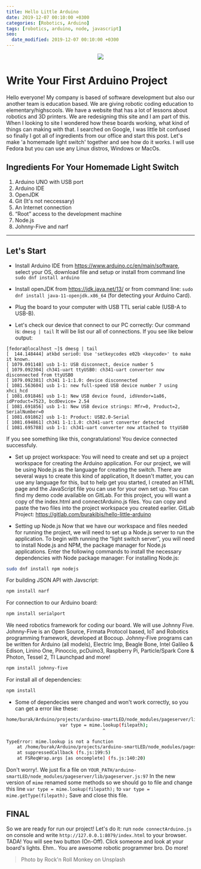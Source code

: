 ```yaml
---
title: Hello Little Arduino
date: 2019-12-07 00:10:00 +0300
categories: [Robotics, Arduino]
tags: [robotics, arduino, node, javascript]
seo:
  date_modified: 2019-12-07 00:10:00 +0300
---
```


<p align="center">
  <img src="https://images.unsplash.com/photo-1527430253228-e93688616381?ixlib=rb-1.2.1&ixid=eyJhcHBfaWQiOjEyMDd9&auto=format&fit=crop&w=2091&q=80">
</p>


# Write Your First Arduino Project
Hello everyone! My company is based of software development but also our another team is education based. We are giving robotic coding education to elementary/highscools. We have a website that has a lot of lessons about robotics  and 3D printers. We are redesigning this site and I am part of this. When I looking to site I wondered how these boards working, what kind of things can making with that. I searched on Google, I was little bit confused so finally I got all of ingredients from our office and start this post. Let's make 'a homemade light switch' together and see how do it works.
I will use Fedora but you can use any Linux distros, Windows or MacOs.

## Ingredients For Your Homemade Light Switch
1. Arduino UNO with USB port
2. Arduino IDE
3. OpenJDK
4. Git (It's not neccessary)
5. An Internet connection
6. “Root” access to the development machine
7. Node.js
8. Johnny-Five and narf


------------
## Let's Start

- Install Arduino IDE from https://www.arduino.cc/en/main/software, select your OS, download file and setup or install from command line `sudo dnf install arduino`

-  Install openJDK from https://jdk.java.net/13/ or from command line: `sudo dnf install java-11-openjdk.x86_64` (for detecting your Arduino Card).

- Plug the board to your computer with USB TTL serial cable (USB-A to USB-B).
- Let's check our device that connect to our PC correctly:
Our command is: `dmesg | tail` It will be list our all of connections. If you see like below output:

```
[fedora@localhost ~]$ dmesg | tail
[  144.148444] atkbd serio0: Use 'setkeycodes e02b <keycode>' to make it known.
[ 1079.091148] usb 1-1: USB disconnect, device number 5
[ 1079.092304] ch341-uart ttyUSB0: ch341-uart converter now disconnected from ttyUSB0
[ 1079.092381] ch341 1-1:1.0: device disconnected
[ 1081.563604] usb 1-1: new full-speed USB device number 7 using xhci_hcd
[ 1081.691846] usb 1-1: New USB device found, idVendor=1a86, idProduct=7523, bcdDevice= 2.54
[ 1081.691856] usb 1-1: New USB device strings: Mfr=0, Product=2, SerialNumber=0
[ 1081.691862] usb 1-1: Product: USB2.0-Serial
[ 1081.694861] ch341 1-1:1.0: ch341-uart converter detected
[ 1081.695788] usb 1-1: ch341-uart converter now attached to ttyUSB0
```
If you see something like this, congratulations! You device connected successfuly.

- Set up project workspace:
You will need to create and set up a project workspace for creating the Arduino application. For our project, we will be using Node.js as the language for creating the switch. There are several ways to create this kind of application, It doesn't matter, you can use any language for this, but to help get you started, I created an HTML page and the JavaScript file you can use for your own set up.
You can find my demo code available on GitLab. For this project, you will want a copy of the index.html and connectArduino.js files. You can copy and paste the two files into the project workspace you created earlier. 
GitLab Project: <a href="https://gitlab.com/burakibis/hello-little-arduino" target="_blank">https://gitlab.com/burakibis/hello-little-arduino</a>

- Setting up Node.js
Now that we have our workspace and files needed for running the project, we will need to set up a Node.js server to run the application. To begin with running the “light switch server”, you will need to install Node.js and NPM, the package manager for Node.js applications.
Enter the following commands to install the necessary dependencies with Node package manager:
For installing Node.js:

```bash
sudo dnf install npm nodejs
```
For building JSON API with Javscript:
```bash
npm install narf
```
For connection to our Arduino board:
```bash
npm install serialport
```
We need robotics framework for coding our board. We will use Johnny Five. Johnny-Five is an Open Source, Firmata Protocol based, IoT and Robotics programming framework, developed at Bocoup. Johnny-Five programs can be written for Arduino (all models), Electric Imp, Beagle Bone, Intel Galileo & Edison, Linino One, Pinoccio, pcDuino3, Raspberry Pi, Particle/Spark Core & Photon, Tessel 2, TI Launchpad and more!
```bash
npm install johnny-five
```
For install all of dependencies:
```bash
npm install
```

- Some of dependecies were changed and won't work correctly, so you can get a error like these:

```bash
home/burak/Arduino/projects/arduino-smartLED/node_modules/pageserver/lib/pageserver.js:97
                    var type = mime.lookup(filepath);
                                    ^

TypeError: mime.lookup is not a function
    at /home/burak/Arduino/projects/arduino-smartLED/node_modules/pageserver/lib/pageserver.js:97:37
    at suppressedCallback (fs.js:199:5)
    at FSReqWrap.args [as oncomplete] (fs.js:140:20)
```

Don't worry!. We just fix a file on `YOUR_PATH/arduino-smartLED/node_modules/pageserver/lib/pageserver.js:97`
In the new version of `mime` renamed some methods so we should go to file and change this line 
`var type = mime.lookup(filepath);` to `var type = mime.getType(filepath);`
Save and close this file.

## FINAL
So we are ready for run our project! Let's do it: run `node connectArduino.js` on console and write 
`http://127.0.0.1:8079/index.html` to your browser. 
TADA! You will see two button (On-Off). Click someone and look at your board's lights. Ehm.. You are awesome robotic programmer bro. Do more!

> Photo by Rock'n Roll Monkey on Unsplash